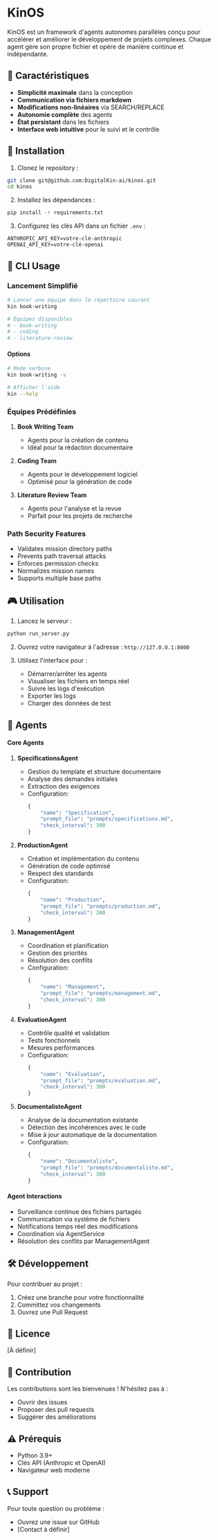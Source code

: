 # KinOS

KinOS est un framework d'agents autonomes parallèles conçu pour accélérer et améliorer le développement de projets complexes. Chaque agent gère son propre fichier et opère de manière continue et indépendante.

## 🌟 Caractéristiques

- **Simplicité maximale** dans la conception
- **Communication via fichiers markdown**
- **Modifications non-linéaires** via SEARCH/REPLACE
- **Autonomie complète** des agents
- **État persistant** dans les fichiers
- **Interface web intuitive** pour le suivi et le contrôle

## 🚀 Installation

1. Clonez le repository :
```bash
git clone git@github.com:DigitalKin-ai/kinos.git
cd kinos
```

2. Installez les dépendances :
```bash
pip install -r requirements.txt
```

3. Configurez les clés API dans un fichier `.env` :
```env
ANTHROPIC_API_KEY=votre-clé-anthropic
OPENAI_API_KEY=votre-clé-openai
```

## 🚀 CLI Usage

### Lancement Simplifié

```bash
# Lancer une équipe dans le répertoire courant
kin book-writing

# Équipes disponibles
# - book-writing
# - coding
# - literature-review
```

#### Options

```bash
# Mode verbose
kin book-writing -v

# Afficher l'aide
kin --help
```

### Équipes Prédéfinies

1. **Book Writing Team**
   - Agents pour la création de contenu
   - Idéal pour la rédaction documentaire

2. **Coding Team**
   - Agents pour le développement logiciel
   - Optimisé pour la génération de code

3. **Literature Review Team**
   - Agents pour l'analyse et la revue
   - Parfait pour les projets de recherche

### Path Security Features

- Validates mission directory paths
- Prevents path traversal attacks
- Enforces permission checks
- Normalizes mission names
- Supports multiple base paths

## 🎮 Utilisation

1. Lancez le serveur :
```bash
python run_server.py
```

2. Ouvrez votre navigateur à l'adresse : `http://127.0.0.1:8000`

3. Utilisez l'interface pour :
   - Démarrer/arrêter les agents
   - Visualiser les fichiers en temps réel
   - Suivre les logs d'exécution
   - Exporter les logs
   - Charger des données de test

## 🤖 Agents

#### Core Agents
1. **SpecificationsAgent**
   - Gestion du template et structure documentaire
   - Analyse des demandes initiales
   - Extraction des exigences
   - Configuration:
     ```python
     {
         "name": "Specification",
         "prompt_file": "prompts/specifications.md",
         "check_interval": 300
     }
     ```

2. **ProductionAgent**
   - Création et implémentation du contenu
   - Génération de code optimisé
   - Respect des standards
   - Configuration:
     ```python
     {
         "name": "Production",
         "prompt_file": "prompts/production.md",
         "check_interval": 300
     }
     ```

3. **ManagementAgent**
   - Coordination et planification
   - Gestion des priorités
   - Résolution des conflits
   - Configuration:
     ```python
     {
         "name": "Management",
         "prompt_file": "prompts/management.md",
         "check_interval": 300
     }
     ```

4. **EvaluationAgent**
   - Contrôle qualité et validation
   - Tests fonctionnels
   - Mesures performances
   - Configuration:
     ```python
     {
         "name": "Evaluation",
         "prompt_file": "prompts/evaluation.md",
         "check_interval": 300
     }
     ```

5. **DocumentalisteAgent**
   - Analyse de la documentation existante
   - Détection des incohérences avec le code
   - Mise à jour automatique de la documentation
   - Configuration:
     ```python
     {
         "name": "Documentaliste",
         "prompt_file": "prompts/documentaliste.md",
         "check_interval": 300
     }
     ```

#### Agent Interactions
- Surveillance continue des fichiers partagés
- Communication via système de fichiers
- Notifications temps réel des modifications
- Coordination via AgentService
- Résolution des conflits par ManagementAgent

## 🛠️ Développement

Pour contribuer au projet :

1. Créez une branche pour votre fonctionnalité
2. Committez vos changements
3. Ouvrez une Pull Request

## 📄 Licence

[À définir]

## 🤝 Contribution

Les contributions sont les bienvenues ! N'hésitez pas à :
- Ouvrir des issues
- Proposer des pull requests
- Suggérer des améliorations

## ⚠️ Prérequis

- Python 3.9+
- Clés API (Anthropic et OpenAI)
- Navigateur web moderne

## 📞 Support

Pour toute question ou problème :
- Ouvrez une issue sur GitHub
- [Contact à définir]
